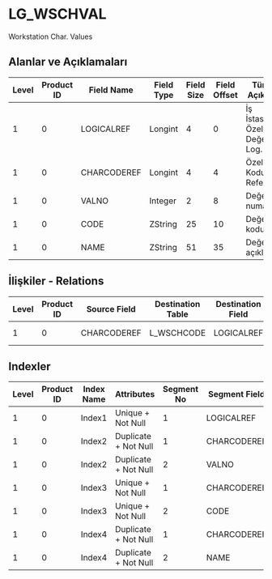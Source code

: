 # LG_WSCHVAL

Workstation Char. Values

## Alanlar ve Açıklamaları

| Level | Product ID | Field Name | Field Type | Field Size | Field Offset | Türkçe Açıklama | Expression |
| ----- | ---------- | ---------- | ---------- | ---------- | ------------ | --------------- | ---------- |
| 1 | 0 | LOGICALREF | Longint | 4 | 0 | İş İstasyonu Özellik Değeri Log. Ref. | Workstation Characteristic Value Logical Reference |
| 1 | 0 | CHARCODEREF | Longint | 4 | 4 | Özellik Kodu Referansı | Characteristic Code Reference |
| 1 | 0 | VALNO | Integer | 2 | 8 | Değer numarası | Value Number |
| 1 | 0 | CODE | ZString | 25 | 10 | Değer kodu | Value Code |
| 1 | 0 | NAME | ZString | 51 | 35 | Değer açıklaması | Value Description |

## İlişkiler - Relations

| Level | Product ID | Source Field | Destination Table | Destination Field | Relation Type | Extra Condition |
| ----- | ---------- | ------------ | ---------------- | ---------------- | ------------- | --------------- |
| 1 | 0 | CHARCODEREF | L_WSCHCODE | LOGICALREF | one-to-one |  |

## Indexler

| Level | Product ID | Index Name | Attributes | Segment No | Segment Field | Sense |
| ----- | ---------- | ---------- | ---------- | ---------- | ------------- | ----- |
| 1 | 0 | Index1 | Unique + Not Null | 1 | LOGICALREF | Ascending |
| 1 | 0 | Index2 | Duplicate + Not Null | 1 | CHARCODEREF | Ascending |
| 1 | 0 | Index2 | Duplicate + Not Null | 2 | VALNO | Ascending |
| 1 | 0 | Index3 | Unique + Not Null | 1 | CHARCODEREF | Ascending |
| 1 | 0 | Index3 | Unique + Not Null | 2 | CODE | Ascending |
| 1 | 0 | Index4 | Duplicate + Not Null | 1 | CHARCODEREF | Ascending |
| 1 | 0 | Index4 | Duplicate + Not Null | 2 | NAME | Ascending |
